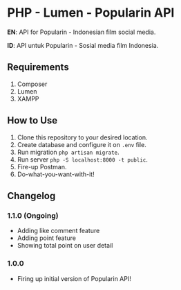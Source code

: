 # PHP - Lumen - Popularin API
**EN**: API for Popularin - Indonesian film social media.

**ID**: API untuk Popularin - Sosial media film Indonesia.

## Requirements
1. Composer
2. Lumen
3. XAMPP

## How to Use
1. Clone this repository to your desired location.
2. Create database and configure it on `.env` file.
3. Run migration `php artisan migrate`.
4. Run server `php -S localhost:8000 -t public`.
5. Fire-up Postman.
6. Do-what-you-want-with-it!

## Changelog
### 1.1.0 (Ongoing)
- Adding like comment feature
- Adding point feature
- Showing total point on user detail
### 1.0.0
- Firing up initial version of Popularin API!

